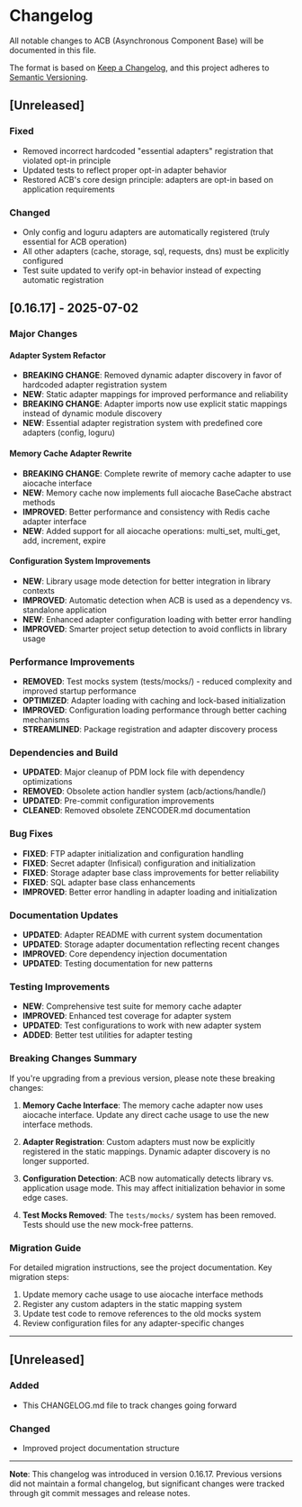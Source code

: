 # Changelog

All notable changes to ACB (Asynchronous Component Base) will be documented in this file.

The format is based on [Keep a Changelog](https://keepachangelog.com/en/1.0.0/),
and this project adheres to [Semantic Versioning](https://semver.org/spec/v2.0.0.html).

## [Unreleased]

### Fixed
- Removed incorrect hardcoded "essential adapters" registration that violated opt-in principle
- Updated tests to reflect proper opt-in adapter behavior
- Restored ACB's core design principle: adapters are opt-in based on application requirements

### Changed
- Only config and loguru adapters are automatically registered (truly essential for ACB operation)
- All other adapters (cache, storage, sql, requests, dns) must be explicitly configured
- Test suite updated to verify opt-in behavior instead of expecting automatic registration

## [0.16.17] - 2025-07-02

### Major Changes

#### Adapter System Refactor
- **BREAKING CHANGE**: Removed dynamic adapter discovery in favor of hardcoded adapter registration system
- **NEW**: Static adapter mappings for improved performance and reliability
- **BREAKING CHANGE**: Adapter imports now use explicit static mappings instead of dynamic module discovery
- **NEW**: Essential adapter registration system with predefined core adapters (config, loguru)

#### Memory Cache Adapter Rewrite
- **BREAKING CHANGE**: Complete rewrite of memory cache adapter to use aiocache interface
- **NEW**: Memory cache now implements full aiocache BaseCache abstract methods
- **IMPROVED**: Better performance and consistency with Redis cache adapter interface
- **NEW**: Added support for all aiocache operations: multi_set, multi_get, add, increment, expire

#### Configuration System Improvements
- **NEW**: Library usage mode detection for better integration in library contexts
- **IMPROVED**: Automatic detection when ACB is used as a dependency vs. standalone application
- **NEW**: Enhanced adapter configuration loading with better error handling
- **IMPROVED**: Smarter project setup detection to avoid conflicts in library usage

### Performance Improvements
- **REMOVED**: Test mocks system (tests/mocks/) - reduced complexity and improved startup performance
- **OPTIMIZED**: Adapter loading with caching and lock-based initialization
- **IMPROVED**: Configuration loading performance through better caching mechanisms
- **STREAMLINED**: Package registration and adapter discovery process

### Dependencies and Build
- **UPDATED**: Major cleanup of PDM lock file with dependency optimizations
- **REMOVED**: Obsolete action handler system (acb/actions/handle/)
- **UPDATED**: Pre-commit configuration improvements
- **CLEANED**: Removed obsolete ZENCODER.md documentation

### Bug Fixes
- **FIXED**: FTP adapter initialization and configuration handling
- **FIXED**: Secret adapter (Infisical) configuration and initialization
- **FIXED**: Storage adapter base class improvements for better reliability
- **FIXED**: SQL adapter base class enhancements
- **IMPROVED**: Better error handling in adapter loading and initialization

### Documentation Updates
- **UPDATED**: Adapter README with current system documentation
- **UPDATED**: Storage adapter documentation reflecting recent changes
- **IMPROVED**: Core dependency injection documentation
- **UPDATED**: Testing documentation for new patterns

### Testing Improvements
- **NEW**: Comprehensive test suite for memory cache adapter
- **IMPROVED**: Enhanced test coverage for adapter system
- **UPDATED**: Test configurations to work with new adapter system
- **ADDED**: Better test utilities for adapter testing

### Breaking Changes Summary

If you're upgrading from a previous version, please note these breaking changes:

1. **Memory Cache Interface**: The memory cache adapter now uses aiocache interface. Update any direct cache usage to use the new interface methods.

2. **Adapter Registration**: Custom adapters must now be explicitly registered in the static mappings. Dynamic adapter discovery is no longer supported.

3. **Configuration Detection**: ACB now automatically detects library vs. application usage mode. This may affect initialization behavior in some edge cases.

4. **Test Mocks Removed**: The `tests/mocks/` system has been removed. Tests should use the new mock-free patterns.

### Migration Guide

For detailed migration instructions, see the project documentation. Key migration steps:

1. Update memory cache usage to use aiocache interface methods
2. Register any custom adapters in the static mapping system
3. Update test code to remove references to the old mocks system
4. Review configuration files for any adapter-specific changes

---

## [Unreleased]

### Added
- This CHANGELOG.md file to track changes going forward

### Changed
- Improved project documentation structure

---

**Note**: This changelog was introduced in version 0.16.17. Previous versions did not maintain a formal changelog, but significant changes were tracked through git commit messages and release notes.
